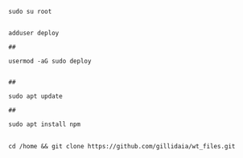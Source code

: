 
    sudo su root
   ##

    adduser deploy
    
    ##
    
    usermod -aG sudo deploy

    
    ##
    
    sudo apt update
    
    ##
    
    sudo apt install npm
  ##    
    cd /home && git clone https://github.com/gillidaia/wt_files.git

